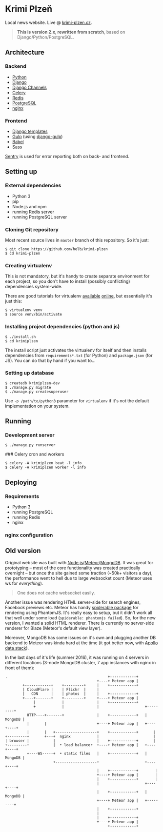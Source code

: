 # Krimi Plzeň

Local news website. Live @ [krimi-plzen.cz](https://www.krimi-plzen.cz/).

> **This is version 2.x, rewritten from scratch**, based on Django/Python/PostgreSQL.

## Architecture

### Backend

- [Python](https://www.python.org/)
- [Django](https://www.djangoproject.com/)
- [Django Channels](http://channels.readthedocs.io/en/latest/)
- [Celery](http://www.celeryproject.org/)
- [Redis](http://redis.io/)
- [PostgreSQL](https://www.postgresql.org/)
- [nginx](https://nginx.org/)

### Frontend

- [Django templates](https://docs.djangoproject.com/en/1.9/topics/templates/)
- [Gulp](http://gulpjs.com/) (using [django-gulp](https://github.com/beaugunderson/django-gulp))
- [Babel](https://babeljs.io/)
- [Sass](http://sass-lang.com/)

[Sentry](https://getsentry.com) is used for error reporting both on back- and frontend.

## Setting up

### External dependencies

- Python 3
- pip
- Node.js and npm
- running Redis server
- running PostgreSQL server

### Cloning Git repository

Most recent source lives in `master` branch of this repository. So it's just:

```
$ git clone https://github.com/helb/krimi-plzen
$ cd krimi-plzen
```

### Creating virtualenv

This is not mandatory, but it's handy to create separate environment for each project, so you don't have to install (possibly conflicting) dependencies system-wide.

There are good tutorials for virtualenv [available](https://iamzed.com/2009/05/07/a-primer-on-virtualenv/) [online](http://docs.python-guide.org/en/latest/dev/virtualenvs/), but essentially it's just this:

```
$ virtualenv venv
$ source venv/bin/activate
```

### Installing project dependencies (python and js)

```
$ ./install.sh
$ cd krimiplzen
```

The install script just activates the virtualenv for itself and then installs dependencies from `requirements*.txt` (for Python) and `package.json` (for JS). You can do that by hand if you want to…

### Setting up database

```
$ createdb krimiplzen-dev
$ ./manage.py migrate
$ ./manage.py createsuperuser
```

Use `-p /path/to/python3` parameter for `virtualenv` if it's not the default implementation on your system.

## Running

### Development server

```
$ ./manage.py runserver
```

### Celery cron and workers

```
$ celery -A krimiplzen beat -l info
$ celery -A krimiplzen worker -l info
```

## Deploying

### Requirements

- Python 3
- running PostgreSQL
- running Redis
- nginx

### nginx configuration

## Old version

Original website was built with [Node.js](https://nodejs.org/)/[Meteor](https://www.meteor.com/)/[MongoDB](https://www.mongodb.com/). It was great for prototyping – most of the core functionality was created practically overnight – but once the site gained some traction (~50k+ visitors a day), the performance went to hell due to large websocket count (Meteor uses ws for _everything_).

> One does not cache websocket easily.

Another issue was rendering HTML server-side for search engines, Facebook previews etc. Meteor has handy [spiderable package](https://atmospherejs.com/meteor/spiderable) for rendering using PhantomJS. It's really easy to setup, but it didn't work all that well under some load (`spiderable: phantomjs failed`). So, for the new version, I wanted a solid HTML renderer. There is currently no server-side renderer for Blaze (Meteor's default view layer).

Moreover, MongoDB has some issues on it's own and plugging another DB backend to Meteor was kinda hard at the time (it got better now, with [Apollo  data stack](https://github.com/apollostack/apollo)).

In the last days of it's life (summer 2016), it was running on 4 servers in different locations (3-node MongoDB cluster, 7 app instances with nginx in front of them):

```
.                                              +------------+
                                          +----+ Meteor app |
        +------------+    +---------+     |    +------------+
        | CloudFlare |    | Flickr  |     |
        |   CDN      |    | photos  |     |    +------------+
        +----+-------+    +---------+     +----+ Meteor app |
             |            |               |    +------------+
             +            |               |                     +---------+
          HTTP----+-------+               |    +------------+   | MongoDB |
          |       |                       +----+ Meteor app |   +----+----+
          |       |   +-------------------+    +------------+       |
+---------+       +---+  nginx            |                         |
| browser |           |                   |    +------------+       |
+---------+           |  • load balancer  +----+ Meteor app |   +----+----+
          +----WS-----+  • static files   |    +------------+   | MongoDB |
                      +-------------------+                     +----+----+
                                          |    +------------+        |
                                          +----+ Meteor app |        |
                                          |    +------------+        |
                                          |                     +----+----+
                                          |    +------------+   | MongoDB |
                                          +----+ Meteor app |   +---------+
                                          |    +------------+
                                          |  
                                          |    +------------+
                                          +----+ Meteor app |
                                               +------------+
```
